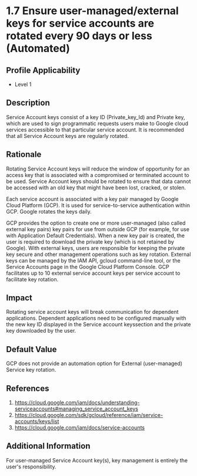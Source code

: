 # 1.7 Ensure user-managed/external keys for service accounts are rotated every 90 days or less (Automated)

## Profile Applicability
- Level 1

## Description
Service Account keys consist of a key ID (Private_key_Id) and Private key, which are used to sign programmatic requests users make to Google cloud services accessible to that particular service account. It is recommended that all Service Account keys are regularly
rotated.

## Rationale

Rotating Service Account keys will reduce the window of opportunity for an access key that
is associated with a compromised or terminated account to be used. Service Account keys
should be rotated to ensure that data cannot be accessed with an old key that might have
been lost, cracked, or stolen.

Each service account is associated with a key pair managed by Google Cloud Platform
(GCP). It is used for service-to-service authentication within GCP. Google rotates the keys daily.

GCP provides the option to create one or more user-managed (also called external key
pairs) key pairs for use from outside GCP (for example, for use with Application Default
Credentials). When a new key pair is created, the user is required to download the private
key (which is not retained by Google). With external keys, users are responsible for keeping
the private key secure and other management operations such as key rotation. External
keys can be managed by the IAM API, gcloud command-line tool, or the Service Accounts
page in the Google Cloud Platform Console. GCP facilitates up to 10 external service account
keys per service account to facilitate key rotation.

## Impact

Rotating service account keys will break communication for dependent applications.
Dependent applications need to be configured manually with the new key ID displayed in
the Service account keyssection and the private key downloaded by the user.

## Default Value

GCP does not provide an automation option for External (user-managed) Service key
rotation.

## References

1. https://cloud.google.com/iam/docs/understanding-serviceaccounts#managing_service_account_keys
2. https://cloud.google.com/sdk/gcloud/reference/iam/service-accounts/keys/list
3. https://cloud.google.com/iam/docs/service-accounts

## Additional Information

For user-managed Service Account key(s), key management is entirely the user's responsibility.